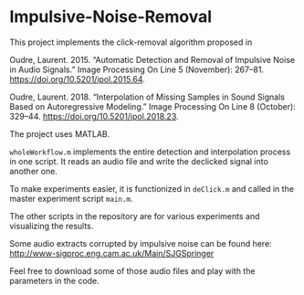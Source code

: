 # Impulsive-Noise-Removal
This project implements the click-removal algorithm proposed in 

Oudre, Laurent. 2015. “Automatic Detection and Removal of Impulsive Noise in Audio Signals.” Image Processing On Line 5 (November): 267–81. https://doi.org/10.5201/ipol.2015.64.

Oudre, Laurent. 2018. “Interpolation of Missing Samples in Sound Signals Based on Autoregressive Modeling.” Image Processing On Line 8 (October): 329–44. https://doi.org/10.5201/ipol.2018.23.

The project uses MATLAB. 

`wholeWorkflow.m` implements the entire detection and interpolation process in one script. It reads an audio file and write the declicked signal into another one. 

To make experiments easier, it is functionized in `deClick.m` and called in the master experiment script `main.m`. 

The other scripts in the repository are for various experiments and visualizing the results. 

Some audio extracts corrupted by impulsive noise can be found here: http://www-sigproc.eng.cam.ac.uk/Main/SJGSpringer

Feel free to download some of those audio files and play with the parameters in the code.
